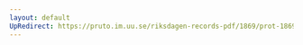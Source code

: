 ```yaml
---
layout: default
UpRedirect: https://pruto.im.uu.se/riksdagen-records-pdf/1869/prot-1869--ak--301/prot-1869--ak--301_002.pdf
---
```

